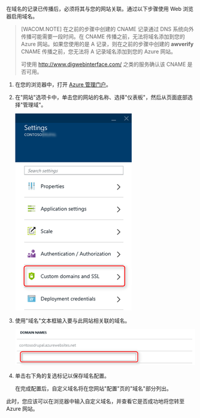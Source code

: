 在域名的记录已传播后，必须将其与您的网站关联。通过以下步骤使用 Web 浏览器启用域名。

> [WACOM.NOTE] 在之前的步骤中创建的 CNAME 记录通过 DNS 系统向外传播可能需要一段时间。在 CNAME 传播之前，无法将域名添加到您的 Azure 网站。如果您使用的是 A 记录，则在之前的步骤中创建的 **awverify** CNAME 传播之前，您无法将 A 记录域名添加到您的 Azure 网站。
> 
> 可使用 <a href="http://www.digwebinterface.com/">http://www.digwebinterface.com/</a> 之类的服务确认该 CNAME 是否可用。

1. 在您的浏览器中，打开 [Azure 管理门户](https://manage.windowsazure.cn)。

2. 在"网站"选项卡中，单击您的网站的名称、选择"仪表板"，然后从页面底部选择"管理域"。

	![](./media/custom-dns-web-site/dncmntask-cname-6.png)

6. 使用"域名"文本框输入要与此网站相关联的域名。 

	![](./media/custom-dns-web-site/dncmntask-cname-7.png)

6. 单击右下角的复选标记以保存域名配置。

	在完成配置后，自定义域名将在您网站"配置"页的"域名"部分列出。

此时，您应该可以在浏览器中输入自定义域名，并查看它是否成功地将您转至 Azure 网站。 <!--HONumber=41-->
